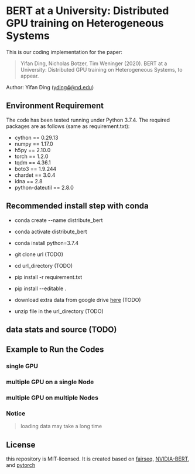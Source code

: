 # BERT at a University: Distributed GPU training on Heterogeneous Systems
This is our coding implementation for the paper:

>Yifan Ding, Nicholas Botzer, Tim Weninger (2020). 
BERT at a University: Distributed GPU training on Heterogeneous Systems, to appear.

Author: Yifan Ding (yding4@nd.edu)

## Environment Requirement
The code has been tested running under Python 3.7.4. The required packages are as follows (same as requirement.txt):
* cython == 0.29.13
* numpy == 1.17.0
* h5py == 2.10.0
* torch == 1.2.0
* tqdm == 4.36.1
* boto3 == 1.9.244
* chardet == 3.0.4
* idna == 2.8
* python-dateutil == 2.8.0

## Recommended install step with conda
* conda create --name distribute_bert
* conda activate distribute_bert
* conda install python=3.7.4

* git clone url (TODO)
* cd url_directory (TODO)
* pip install -r requirement.txt 
* pip install --editable . 
* download extra data from google drive [here](https://drive.google.com/file/d/) (TODO)
* unzip file in the url_directory (TODO)

## data stats and source (TODO)

## Example to Run the Codes
### single GPU
### multiple GPU on a single Node
### multiple GPU on multiple Nodes

### Notice
> loading data may take a long time 

## License
this repository is MIT-licensed. It is created based on [fairseq](https://github.com/pytorch/fairseq), 
[NVIDIA-BERT](https://github.com/NVIDIA/DeepLearningExamples/tree/master/PyTorch/LanguageModeling/BERT), and 
[pytorch](https://github.com/pytorch/pytorch) 




